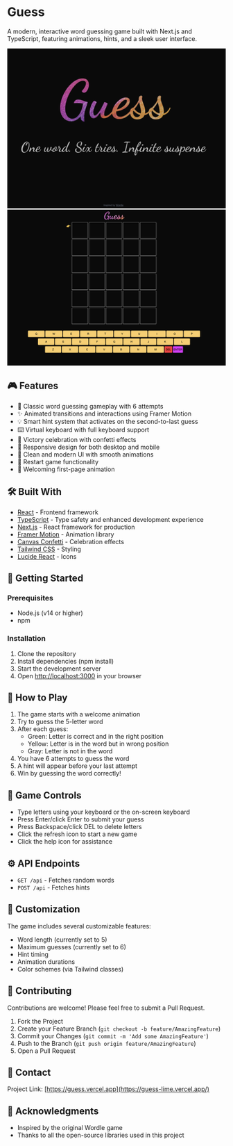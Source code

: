 # Guess

A modern, interactive word guessing game built with Next.js and TypeScript, featuring animations, hints, and a sleek user interface.

![Game Preview](./public/home.png)
![In-game Screenshot](./public/game.png)



## 🎮 Features

- 🎯 Classic word guessing gameplay with 6 attempts
- ✨ Animated transitions and interactions using Framer Motion
- 💡 Smart hint system that activates on the second-to-last guess
- ⌨️ Virtual keyboard with full keyboard support
- 🎊 Victory celebration with confetti effects
- 📱 Responsive design for both desktop and mobile
- 🎨 Clean and modern UI with smooth animations
- 🔄 Restart game functionality
- 👋 Welcoming first-page animation

## 🛠️ Built With

- [React](https://reactjs.org/) - Frontend framework
- [TypeScript](https://www.typescriptlang.org/) - Type safety and enhanced development experience
- [Next.js](https://nextjs.org/) - React framework for production
- [Framer Motion](https://www.framer.com/motion/) - Animation library
- [Canvas Confetti](https://www.npmjs.com/package/canvas-confetti) - Celebration effects
- [Tailwind CSS](https://tailwindcss.com/) - Styling
- [Lucide React](https://lucide.dev/) - Icons

## 🚀 Getting Started

### Prerequisites

- Node.js (v14 or higher)
- npm

### Installation

1. Clone the repository
2. Install dependencies (npm install)
3. Start the development server
4. Open [http://localhost:3000](http://localhost:3000) in your browser

## 🎯 How to Play

1. The game starts with a welcome animation
2. Try to guess the 5-letter word
3. After each guess:
    - Green: Letter is correct and in the right position
    - Yellow: Letter is in the word but in wrong position
    - Gray: Letter is not in the word
4. You have 6 attempts to guess the word
5. A hint will appear before your last attempt
6. Win by guessing the word correctly!

## 🔧 Game Controls

- Type letters using your keyboard or the on-screen keyboard
- Press Enter/click Enter to submit your guess
- Press Backspace/click DEL to delete letters
- Click the refresh icon to start a new game
- Click the help icon for assistance

## ⚙️ API Endpoints

- `GET /api` - Fetches random words 
- `POST /api` - Fetches hints

## 🎨 Customization

The game includes several customizable features:
- Word length (currently set to 5)
- Maximum guesses (currently set to 6)
- Hint timing
- Animation durations
- Color schemes (via Tailwind classes)

## 🤝 Contributing

Contributions are welcome! Please feel free to submit a Pull Request.

1. Fork the Project
2. Create your Feature Branch (`git checkout -b feature/AmazingFeature`)
3. Commit your Changes (`git commit -m 'Add some AmazingFeature'`)
4. Push to the Branch (`git push origin feature/AmazingFeature`)
5. Open a Pull Request

## 📧 Contact

Project Link: [https://guess.vercel.app](https://guess-lime.vercel.app/)

## 🙏 Acknowledgments

- Inspired by the original Wordle game
- Thanks to all the open-source libraries used in this project
